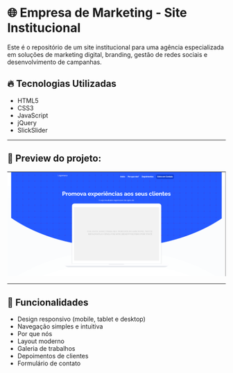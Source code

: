 # 🌐 Empresa de Marketing - Site Institucional

Este é o repositório de um site institucional para uma agência especializada em soluções de marketing digital, branding, gestão de redes sociais e desenvolvimento de campanhas.

## 🔥 Tecnologias Utilizadas

- HTML5
- CSS3
- JavaScript
- jQuery
- SlickSlider

---

## 📸 Preview do projeto:
![Preview](./preview.png) 

---

## 🚀 Funcionalidades
-  Design responsivo (mobile, tablet e desktop)
- Navegação simples e intuitiva
- Por que nós
- Layout moderno
- Galeria de trabalhos
- Depoimentos de clientes
- Formulário de contato
